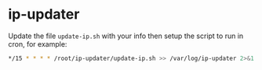 # ip-updater

Update the file `update-ip.sh` with your info then setup the script to run in cron, for example:

```sh
*/15 * * * * /root/ip-updater/update-ip.sh >> /var/log/ip-updater 2>&1
```